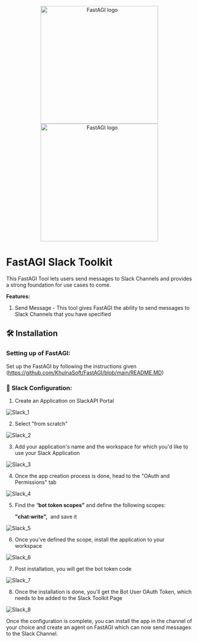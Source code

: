 <p align="center">
  <a href="https://fastagi.com//#gh-light-mode-only">
    <img src="https://fastagi.com/wp-content/uploads/2023/05/Logo-dark.svg" width="318px" alt="FastAGI logo" />
  </a>
  <a href="https://fastagi.com//#gh-dark-mode-only">
    <img src="https://fastagi.com/wp-content/uploads/2023/05/Logo-light.svg" width="318px" alt="FastAGI logo" />
  </a>
</p>

# FastAGI Slack Toolkit

This FastAGI Tool lets users send messages to Slack Channels and provides a strong foundation for use cases to come.

**Features:**

1. Send Message - This tool gives FastAGI the ability to send messages to Slack Channels that you have specified

## 🛠️ Installation

### Setting up of FastAGI:

Set up the FastAGI by following the instructions given (https://github.com/KhulnaSoft/FastAGI/blob/main/README.MD)

### 🔧 **Slack Configuration:**

1. Create an Application on SlackAPI Portal
    
![Slack_1](https://github.com/KhulnaSoft/FastAGI/assets/133874957/c05100b7-ca04-4da7-ad38-6ca539d5ee1d)

2. Select "from scratch"
    
![Slack_2](https://github.com/KhulnaSoft/FastAGI/assets/133874957/8f3ce630-8483-40e3-9026-402933eb47f7)

3. Add your application's name and the workspace for which you'd like to use your Slack Application
    
![Slack_3](https://github.com/KhulnaSoft/FastAGI/assets/133874957/e871e954-a4fb-4ae3-8ade-1022cdb6a613)

4. Once the app creation process is done, head to the "OAuth and Permissions" tab

![Slack_4](https://github.com/KhulnaSoft/FastAGI/assets/133874957/710a640c-0312-4085-a46e-1b19a13ef85f)

5. Find the “**bot token scopes”** and define the following scopes:
    
    **"chat:write",**  and save it

![Slack_5](https://github.com/KhulnaSoft/FastAGI/assets/133874957/48142090-00bc-4de6-9dc9-dab2e6b8ca92)

6. Once you've defined the scope, install the application to your workspace

![Slack_6](https://github.com/KhulnaSoft/FastAGI/assets/133874957/e348b3db-daa8-43a7-ab02-159bb12686b8)

7. Post installation, you will get the bot token code

![Slack_7](https://github.com/KhulnaSoft/FastAGI/assets/133874957/79e5fbc2-1554-4907-a13e-a0103793e3cb)

8. Once the installation is done, you'll get the Bot User OAuth Token, which needs to be added to the Slack Toolkit Page

![Slack_8](https://github.com/KhulnaSoft/FastAGI/assets/133874957/d8574ffc-06d3-4099-bc07-1e16a287c192)

Once the configuration is complete, you can install the app in the channel of your choice and create an agent on FastAGI which can now send messages to the Slack Channel.
